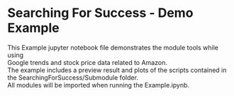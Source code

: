 Searching For Success - Demo Example
====================================

This Example jupyter notebook file demonstrates the module tools while using  
Google trends and stock price data related to Amazon.   
The example includes a preview result and plots of the scripts contained in   
the SearchingForSuccess/Submodule folder.   
All modules will be imported when running the Example.ipynb.
